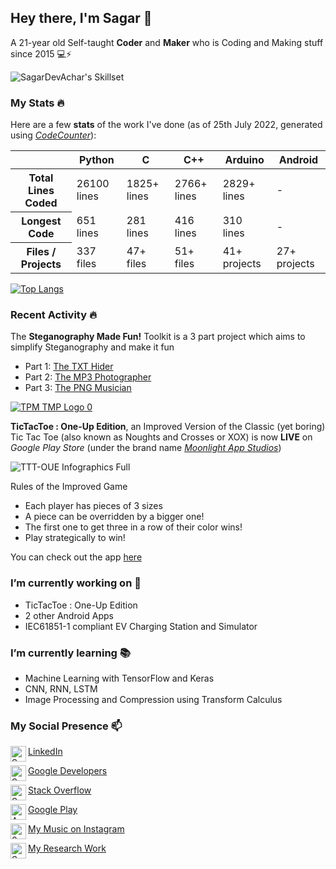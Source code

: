 <!--
REFERENCE: https://github.com/itsZed0/itsZed0/blob/main/README.md?plain=1
-->

## Hey there, I'm Sagar 👋

A 21-year old Self-taught **Coder** and **Maker** who is Coding and Making stuff since 2015 💻⚡

![SagarDevAchar's Skillset](https://user-images.githubusercontent.com/51400137/148717363-56207417-0b41-4d9c-a3a7-ed313be2b546.png)

### My Stats 🔥

Here are a few **stats** of the work I've done (as of 25th July 2022, generated using *[CodeCounter](https://github.com/SagarDevAchar/CodeCounter)*):
<table>
<thead>
  <tr>
    <th></th>
    <th>Python</th>
    <th>C</th>
    <th>C++</th>
    <th>Arduino</th>
    <th>Android</th>
  </tr>
</thead>
<tbody>
  <tr>
    <th>Total Lines Coded</th>
    <td>26100 lines</td>
    <td>1825+ lines</td>
    <td>2766+ lines</td>
    <td>2829+ lines</td>
    <td>-</td>
  </tr>
  <tr>
    <th>Longest Code</th>
    <td>651 lines</td>
    <td>281 lines</td>
    <td>416 lines</td>
    <td>310 lines</td>
    <td>-</td>
  </tr>
  <tr>
    <th>Files / Projects</th>
    <td>337 files</td>
    <td>47+ files</td>
    <td>51+ files</td>
    <td>41+ projects</td>
    <td>27+ projects</td>
  </tr>
</tbody>
</table>

<!--
<a href="https://git.io/streak-stats">
  <img align="center" src="https://github-readme-streak-stats.herokuapp.com?user=SagarDevAchar&theme=great-gatsby&hide_border=true" />
</a>
<a href="https://github-readme-stats.vercel.app/">
  <img align="center" src="https://github-readme-stats.vercel.app/api?username=SagarDevAchar&theme=great-gatsby&show_icons=true&hide_border=true&count_private=true" />
</a>
-->

<!-- [![GitHub Streak](https://github-readme-streak-stats.herokuapp.com?user=SagarDevAchar&theme=great-gatsby&hide_border=true&count_private=true)](https://git.io/streak-stats) -->

<!-- [![GitHub Stats](https://github-readme-stats.vercel.app/api?username=SagarDevAchar&theme=great-gatsby&show_icons=true&hide_border=true&count_private=true)](https://github-readme-stats.vercel.app/) -->

[![Top Langs](https://github-readme-stats.vercel.app/api/top-langs/?username=SagarDevAchar&theme=great-gatsby&show_icons=true&hide_border=true&layout=compact)](https://github.com/anuraghazra/github-readme-stats)


### Recent Activity 🔥

The **Steganography Made Fun!** Toolkit is a 3 part project which aims to simplify Steganography and make it fun
- Part 1: [The TXT Hider](https://sagardevachar.github.io/TheTXTHider/)
- Part 2: [The MP3 Photographer](https://sagardevachar.github.io/TheMP3Photographer/)
- Part 3: [The PNG Musician](https://sagardevachar.github.io/ThePNGMusician/)

[![TPM TMP Logo 0](https://user-images.githubusercontent.com/51400137/184077734-01c4a017-067f-47ea-bf25-d75eba3caf6a.png)](https://sagardevachar.github.io/TheTXTHider/)

**TicTacToe : One-Up Edition**, an Improved Version of the Classic (yet boring) Tic Tac Toe (also known as Noughts and Crosses or XOX)  is now **LIVE** on *Google Play Store* (under the brand name *[Moonlight App Studios](https://play.google.com/store/apps/dev?id=5751796953368988342)*)

![TTT-OUE Infographics Full](https://user-images.githubusercontent.com/51400137/130944808-9d09198e-4555-4304-a39f-406edfdb973e.png)

Rules of the Improved Game
- Each player has pieces of 3 sizes
- A piece can be overridden by a bigger one!
- The first one to get three in a row of their color wins!
- Play strategically to win!

You can check out the app [here](https://play.google.com/store/apps/details?id=com.sda.ttt)

### I’m currently working on 🔨

- TicTacToe : One-Up Edition
- 2 other Android Apps
- IEC61851-1 compliant EV Charging Station and Simulator

### I’m currently learning 📚

- Machine Learning with TensorFlow and Keras
- CNN, RNN, LSTM
- Image Processing and Compression using Transform Calculus

### My Social Presence 📫
[LinkedIn](https://www.linkedin.com/in/sagar-dev-achar/)
<a href="https://www.linkedin.com/in/sagar-dev-achar/">
  <img align="left" alt="Sagar Dev Achar on LinkedIn" width="25px" src="https://user-images.githubusercontent.com/51400137/116963311-2473c100-acc6-11eb-92eb-aa2231826fa1.png"/>
</a>

[Google Developers](https://developers.google.com/profile/u/110898118534920237945)
<a href="https://developers.google.com/profile/u/110898118534920237945">
  <img align="left" alt="Sagar Dev Achar on Google Developers" width="25px" src="https://developers.google.com/site-assets/developers_64dp_480.png"/>
</a>

[Stack Overflow](https://stackoverflow.com/users/9939262/sagar)
<a href="https://stackoverflow.com/users/9939262/sagar">
  <img align="left" alt="Sagar Dev Achar on Stack Overflow" width="25px" src="https://cdn.sstatic.net/Sites/stackoverflow/Img/icon-48.png"/>
</a>

[Google Play](https://play.google.com/store/apps/dev?id=5751796953368988342)
<a href="https://play.google.com/store/apps/dev?id=5751796953368988342">
  <img align="left" alt="AndroDevSDA on Google Play" width="25px" src="https://www.gstatic.com/images/branding/product/2x/play_prism_64dp.png"/>
</a>

[My Music on Instagram](https://www.instagram.com/1498.wav/)
<a href="https://www.instagram.com/1498.wav/">
  <img align="left" alt="0x5DA on Instagram" width="25px" src="https://duckduckgo.com/assets/icons/thirdparty/instagram.svg"/>
</a>

[My Research Work](https://orcid.org/0009-0005-0344-885X)
<a href="https://orcid.org/0009-0005-0344-885X">
  <img align="left" alt="Sagar Dev Achar on ORCID" width="25px" src="https://orcid.org/assets/vectors/orcid.logo.icon.svg"/>
</a>
